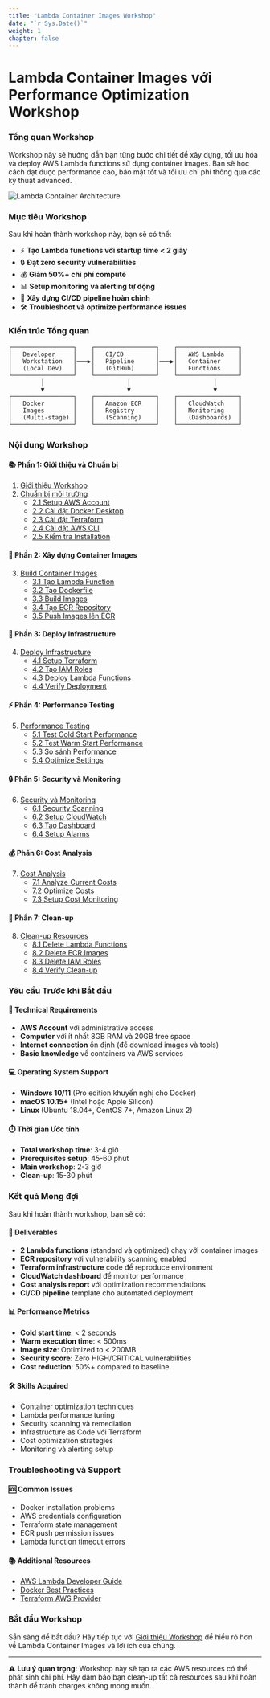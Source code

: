 ```yaml
---
title: "Lambda Container Images Workshop"
date: "`r Sys.Date()`" 
weight: 1 
chapter: false
---
```


# Lambda Container Images với Performance Optimization Workshop

### Tổng quan Workshop
Workshop này sẽ hướng dẫn bạn từng bước chi tiết để xây dựng, tối ưu hóa và deploy AWS Lambda functions sử dụng container images. Bạn sẽ học cách đạt được performance cao, bảo mật tốt và tối ưu chi phí thông qua các kỹ thuật advanced.

![Lambda Container Architecture](/images/lambda-container-architecture.png)

### Mục tiêu Workshop
Sau khi hoàn thành workshop này, bạn sẽ có thể:

- ⚡ **Tạo Lambda functions với startup time < 2 giây**
- 🔒 **Đạt zero security vulnerabilities**
- 💰 **Giảm 50%+ chi phí compute**
- 📊 **Setup monitoring và alerting tự động**
- 🚀 **Xây dựng CI/CD pipeline hoàn chỉnh**
- 🛠️ **Troubleshoot và optimize performance issues**

### Kiến trúc Tổng quan
```
┌─────────────────┐    ┌─────────────────┐    ┌─────────────────┐
│   Developer     │    │   CI/CD         │    │   AWS Lambda    │
│   Workstation   │───▶│   Pipeline      │───▶│   Container     │
│   (Local Dev)   │    │   (GitHub)      │    │   Functions     │
└─────────────────┘    └─────────────────┘    └─────────────────┘
         │                       │                       │
         ▼                       ▼                       ▼
┌─────────────────┐    ┌─────────────────┐    ┌─────────────────┐
│   Docker        │    │   Amazon ECR    │    │   CloudWatch    │
│   Images        │    │   Registry      │    │   Monitoring    │
│   (Multi-stage) │    │   (Scanning)    │    │   (Dashboards)  │
└─────────────────┘    └─────────────────┘    └─────────────────┘
```

### Nội dung Workshop

#### 📚 **Phần 1: Giới thiệu và Chuẩn bị**
1. [Giới thiệu Workshop](1-introduce/)
2. [Chuẩn bị môi trường](2-prerequisites/)
   - [2.1 Setup AWS Account](2-prerequisites/2.1-aws-account-setup/)
   - [2.2 Cài đặt Docker Desktop](2-prerequisites/2.2-install-docker/)
   - [2.3 Cài đặt Terraform](2-prerequisites/2.3-install-terraform/)
   - [2.4 Cài đặt AWS CLI](2-prerequisites/2.4-install-aws-cli/)
   - [2.5 Kiểm tra Installation](2-prerequisites/2.5-verify-installation/)

#### 🐳 **Phần 2: Xây dựng Container Images**
3. [Build Container Images](3-build-container-images/)
   - [3.1 Tạo Lambda Function](3-build-container-images/3.1-create-lambda-function/)
   - [3.2 Tạo Dockerfile](3-build-container-images/3.2-create-dockerfile/)
   - [3.3 Build Images](3-build-container-images/3.3-build-images/)
   - [3.4 Tạo ECR Repository](3-build-container-images/3.4-create-ecr-repository/)
   - [3.5 Push Images lên ECR](3-build-container-images/3.5-push-to-ecr/)

#### 🚀 **Phần 3: Deploy Infrastructure**
4. [Deploy Infrastructure](4-deploy-infrastructure/)
   - [4.1 Setup Terraform](4-deploy-infrastructure/4.1-terraform-setup/)
   - [4.2 Tạo IAM Roles](4-deploy-infrastructure/4.2-create-iam-roles/)
   - [4.3 Deploy Lambda Functions](4-deploy-infrastructure/4.3-deploy-lambda-functions/)
   - [4.4 Verify Deployment](4-deploy-infrastructure/4.4-verify-deployment/)

#### ⚡ **Phần 4: Performance Testing**
5. [Performance Testing](5-performance-testing/)
   - [5.1 Test Cold Start Performance](5-performance-testing/5.1-test-cold-start/)
   - [5.2 Test Warm Start Performance](5-performance-testing/5.2-test-warm-start/)
   - [5.3 So sánh Performance](5-performance-testing/5.3-compare-performance/)
   - [5.4 Optimize Settings](5-performance-testing/5.4-optimize-settings/)

#### 🔒 **Phần 5: Security và Monitoring**
6. [Security và Monitoring](6-security-and-monitoring/)
   - [6.1 Security Scanning](6-security-and-monitoring/6.1-security-scanning/)
   - [6.2 Setup CloudWatch](6-security-and-monitoring/6.2-setup-cloudwatch/)
   - [6.3 Tạo Dashboard](6-security-and-monitoring/6.3-create-dashboard/)
   - [6.4 Setup Alarms](6-security-and-monitoring/6.4-setup-alarms/)

#### 💰 **Phần 6: Cost Analysis**
7. [Cost Analysis](7-cost-analysis/)
   - [7.1 Analyze Current Costs](7-cost-analysis/7.1-analyze-costs/)
   - [7.2 Optimize Costs](7-cost-analysis/7.2-optimize-costs/)
   - [7.3 Setup Cost Monitoring](7-cost-analysis/7.3-cost-monitoring/)

#### 🧹 **Phần 7: Clean-up**
8. [Clean-up Resources](8-clean-up/)
   - [8.1 Delete Lambda Functions](8-clean-up/8.1-delete-lambda-functions/)
   - [8.2 Delete ECR Images](8-clean-up/8.2-delete-ecr-images/)
   - [8.3 Delete IAM Roles](8-clean-up/8.3-delete-iam-roles/)
   - [8.4 Verify Clean-up](8-clean-up/8.4-verify-cleanup/)

### Yêu cầu Trước khi Bắt đầu

#### 🔧 **Technical Requirements**
- **AWS Account** với administrative access
- **Computer** với ít nhất 8GB RAM và 20GB free space
- **Internet connection** ổn định (để download images và tools)
- **Basic knowledge** về containers và AWS services

#### 💻 **Operating System Support**
- **Windows 10/11** (Pro edition khuyến nghị cho Docker)
- **macOS 10.15+** (Intel hoặc Apple Silicon)
- **Linux** (Ubuntu 18.04+, CentOS 7+, Amazon Linux 2)

#### ⏱️ **Thời gian Ước tính**
- **Total workshop time**: 3-4 giờ
- **Prerequisites setup**: 45-60 phút
- **Main workshop**: 2-3 giờ
- **Clean-up**: 15-30 phút

### Kết quả Mong đợi

Sau khi hoàn thành workshop, bạn sẽ có:

#### 🎯 **Deliverables**
- **2 Lambda functions** (standard và optimized) chạy với container images
- **ECR repository** với vulnerability scanning enabled
- **Terraform infrastructure** code để reproduce environment
- **CloudWatch dashboard** để monitor performance
- **Cost analysis report** với optimization recommendations
- **CI/CD pipeline** template cho automated deployment

#### 📊 **Performance Metrics**
- **Cold start time**: < 2 seconds
- **Warm execution time**: < 500ms
- **Image size**: Optimized to < 200MB
- **Security score**: Zero HIGH/CRITICAL vulnerabilities
- **Cost reduction**: 50%+ compared to baseline

#### 🛠️ **Skills Acquired**
- Container optimization techniques
- Lambda performance tuning
- Security scanning và remediation
- Infrastructure as Code với Terraform
- Cost optimization strategies
- Monitoring và alerting setup

### Troubleshooting và Support

#### 🆘 **Common Issues**
- Docker installation problems
- AWS credentials configuration
- Terraform state management
- ECR push permission issues
- Lambda function timeout errors

#### 📚 **Additional Resources**
- [AWS Lambda Developer Guide](https://docs.aws.amazon.com/lambda/)
- [Docker Best Practices](https://docs.docker.com/develop/dev-best-practices/)
- [Terraform AWS Provider](https://registry.terraform.io/providers/hashicorp/aws/)

### Bắt đầu Workshop

Sẵn sàng để bắt đầu? Hãy tiếp tục với [Giới thiệu Workshop](1-introduce/) để hiểu rõ hơn về Lambda Container Images và lợi ích của chúng.

---

**⚠️ Lưu ý quan trọng**: Workshop này sẽ tạo ra các AWS resources có thể phát sinh chi phí. Hãy đảm bảo bạn clean-up tất cả resources sau khi hoàn thành để tránh charges không mong muốn.